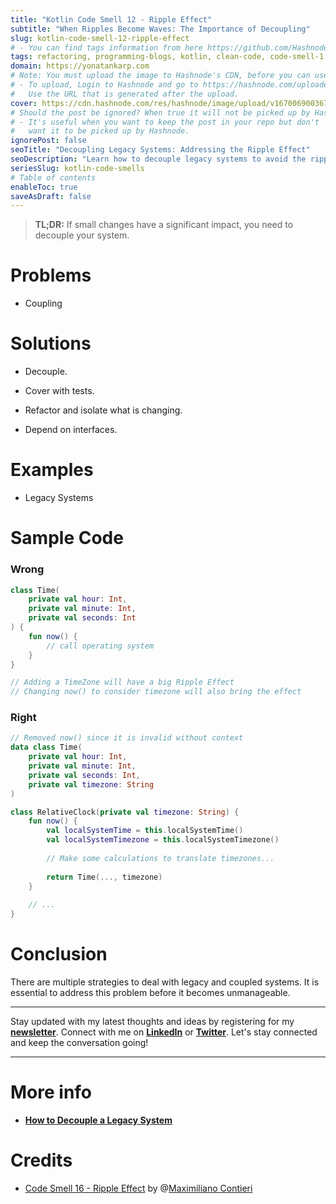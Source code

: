 ```yaml
---
title: "Kotlin Code Smell 12 - Ripple Effect"
subtitle: "When Ripples Become Waves: The Importance of Decoupling"
slug: kotlin-code-smell-12-ripple-effect
# - You can find tags information from here https://github.com/Hashnode/support/blob/main/misc/tags.json
tags: refactoring, programming-blogs, kotlin, clean-code, code-smell-1
domain: https://yonatankarp.com
# Note: You must upload the image to Hashnode's CDN, before you can use it here.
# - To upload, Login to Hashnode and go to https://hashnode.com/uploader
#   Use the URL that is generated after the upload.
cover: https://cdn.hashnode.com/res/hashnode/image/upload/v1670069003678/yc3eAr775.jpeg
# Should the post be ignored? When true it will not be picked up by Hashnode.
# - It's useful when you want to keep the post in your repo but don't
#   want it to be picked up by Hashnode.
ignorePost: false
seoTitle: "Decoupling Legacy Systems: Addressing the Ripple Effect"
seoDescription: "Learn how to decouple legacy systems to avoid the ripple effect. Covering strategies, refactoring, and interface dependencies for better system management."
seriesSlug: kotlin-code-smells
# Table of contents
enableToc: true
saveAsDraft: false
---
```


> **TL;DR:** If small changes have a significant impact, you need to decouple your system.

# Problems

* Coupling
    

# Solutions

* Decouple.
    
* Cover with tests.
    
* Refactor and isolate what is changing.
    
* Depend on interfaces.
    

# Examples

* Legacy Systems
    

# Sample Code

### Wrong

```kotlin
class Time(
    private val hour: Int,
    private val minute: Int,
    private val seconds: Int
) {
    fun now() {
        // call operating system  
    } 
}

// Adding a TimeZone will have a big Ripple Effect
// Changing now() to consider timezone will also bring the effect
```

### Right

```kotlin
// Removed now() since it is invalid without context
data class Time(
    private val hour: Int,
    private val minute: Int,
    private val seconds: Int,
    private val timezone: String
)

class RelativeClock(private val timezone: String) {
    fun now() {
        val localSystemTime = this.localSystemTime()
        val localSystemTimezone = this.localSystemTimezone()
        
        // Make some calculations to translate timezones...
        
        return Time(..., timezone)
    }
    
    // ...
}
```

# Conclusion

There are multiple strategies to deal with legacy and coupled systems. It is essential to address this problem before it becomes unmanageable.

---

Stay updated with my latest thoughts and ideas by registering for my [**newsletter**](https://yonatankarp.com/newsletter). Connect with me on [**LinkedIn**](https://www.linkedin.com/in/yonatankarp/) or [**Twitter**](https://twitter.com/yonatan_karp). Let's stay connected and keep the conversation going!

---

# More info

* [**How to Decouple a Legacy System**](https://maximilianocontieri.com/how-to-decouple-a-legacy-system)
    

# Credits

* [Code Smell 16 - Ripple Effect](https://maximilianocontieri.com/code-smell-16-ripple-effect) by @[Maximiliano Contieri](@mcsee)
